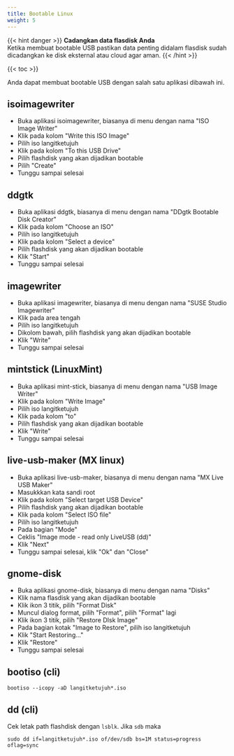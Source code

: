 ```yaml
---
title: Bootable Linux
weight: 5
---
```


{{< hint danger >}}
**Cadangkan data flasdisk Anda**\
Ketika membuat bootable USB pastikan data penting didalam flasdisk sudah dicadangkan ke disk eksternal atau cloud agar aman.
{{< /hint >}}

{{< toc >}}

Anda dapat membuat bootable USB dengan salah satu aplikasi dibawah ini.

## isoimagewriter

- Buka aplikasi isoimagewriter, biasanya di menu dengan nama "ISO Image Writer"
- Klik pada kolom "Write this ISO Image"
- Pilih iso langitketujuh
- Klik pada kolom "To this USB Drive"
- Pilih flashdisk yang akan dijadikan bootable
- Pilih "Create"
- Tunggu sampai selesai

## ddgtk

- Buka aplikasi ddgtk, biasanya di menu dengan nama "DDgtk Bootable Disk Creator"
- Klik pada kolom "Choose an ISO"
- Pilih iso langitketujuh
- Klik pada kolom "Select a device"
- Pilih flashdisk yang akan dijadikan bootable
- Klik "Start"
- Tunggu sampai selesai

## imagewriter

- Buka aplikasi imagewriter, biasanya di menu dengan nama "SUSE Studio Imagewriter"
- Klik pada area tengah
- Pilih iso langitketujuh
- Dikolom bawah, pilih flashdisk yang akan dijadikan bootable
- Klik "Write"
- Tunggu sampai selesai

## mintstick (LinuxMint)

- Buka aplikasi mint-stick, biasanya di menu dengan nama "USB Image Writer"
- Klik pada kolom "Write Image"
- Pilih iso langitketujuh
- Klik pada kolom "to"
- Pilih flashdisk yang akan dijadikan bootable
- Klik "Write"
- Tunggu sampai selesai

## live-usb-maker (MX linux)

- Buka aplikasi live-usb-maker, biasanya di menu dengan nama "MX Live USB Maker"
- Masukkkan kata sandi root
- Klik pada kolom "Select target USB Device"
- Pilih flashdisk yang akan dijadikan bootable
- Klik pada kolom "Select ISO file"
- Pilih iso langitketujuh
- Pada bagian "Mode"
- Ceklis "Image mode - read only LiveUSB (dd)"
- Klik "Next"
- Tunggu sampai selesai, klik "Ok" dan "Close"

## gnome-disk

- Buka aplikasi gnome-disk, biasanya di menu dengan nama "Disks"
- Klik nama flasdisk yang akan dijadikan bootable
- Klik ikon 3 titik, pilih "Format Disk"
- Muncul dialog format, pilih "Format", pilih "Format" lagi
- Klik ikon 3 titik, pilih "Restore DIsk Image"
- Pada bagian kotak "Image to Restore", pilih iso langitketujuh
- Klik "Start Restoring..."
- Klik "Restore"
- Tunggu sampai selesai

## bootiso (cli)

```shell
bootiso --icopy -aD langitketujuh*.iso
```

## dd (cli)
Cek letak path flashdisk dengan `lsblk`. Jika `sdb` maka

```shell
sudo dd if=langitketujuh*.iso of/dev/sdb bs=1M status=progress oflag=sync
```

